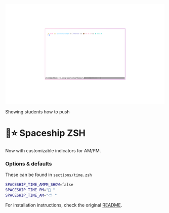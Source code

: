   ![spaceship →~ prompt](https://raw.githubusercontent.com/atrnh/spaceship-prompt/master/spaceship-ampm.png)

Showing students how to push

# 🚀⭐ Spaceship ZSH

Now with customizable indicators for AM/PM.


### Options & defaults

These can be found in `sections/time.zsh`

```bash
SPACESHIP_TIME_AMPM_SHOW=false
SPACESHIP_TIME_PM="🌙 "
SPACESHIP_TIME_AM="⛅ "
```

For installation instructions, check the original
[README](https://github.com/denysdovhan/spaceship-prompt/blob/master/README.md).
